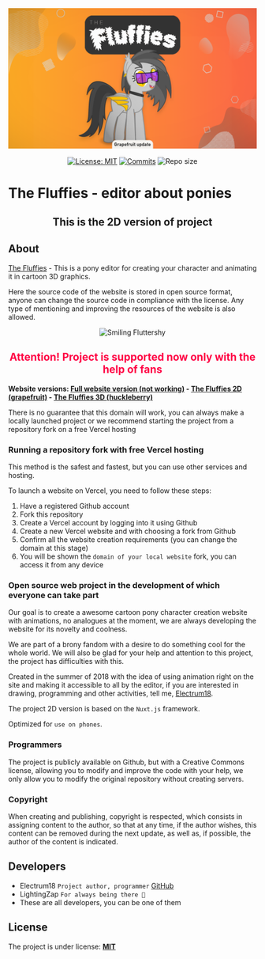 <a href="https://the-fluffies-2D.vercel.app" target="_blank" alt="The Fluffies website" rel="noopener noreferrer">
  <img width="882" src="https://raw.githubusercontent.com/Electrum18/The-Fluffies/2D/assets/img/announcement.png" alt="The Fluffies logo">
</a>

<p align="center">
  <a href="https://github.com/Electrum18/The-Fluffies/blob/2D/LICENSE"><img src="https://img.shields.io/badge/license-MIT-green.svg" alt="License: MIT"></a>
  <a href="https://github.com/Electrum18/The-Fluffies/commits/2D"><img src="https://img.shields.io/github/last-commit/Electrum18/The-Fluffies.svg" alt="Commits"></a>
  <img src="https://img.shields.io/github/repo-size/Electrum18/The-Fluffies.svg" alt="Repo size">
</p>

# The Fluffies - editor about ponies

<h2 align="center">This is the 2D version of project</h2>

## About

[The Fluffies](https://the-fluffies-2D.vercel.app/) - This is a pony editor for creating your character and animating it in cartoon 3D graphics.

Here the source code of the website is stored in open source format, anyone can change the source code in compliance with the license. Any type of mentioning and improving the resources of the website is also allowed.

<p align="center">
<img width="30" src="https://files.everypony.ru/smiles/09/de/61c292.png" alt="Smiling Fluttershy">
</p>

<h2 style="color: #f04; text-align: center"> Attention! Project is supported now only with the help of fans </h2>

**Website versions: [Full website version (not working)](https://the-fluffies.vercel.app/) - [The Fluffies 2D (grapefruit)](https://the-fluffies-2D.vercel.app/) - [The Fluffies 3D (huckleberry)](https://the-fluffies-3D.vercel.app/)**

There is no guarantee that this domain will work, you can always make a locally launched project or we recommend starting the project from a repository fork on a free Vercel hosting

### Running a repository fork with free Vercel hosting

This method is the safest and fastest, but you can use other services and hosting.

To launch a website on Vercel, you need to follow these steps:

1. Have a registered Github account
2. Fork this repository
3. Create a Vercel account by logging into it using Github
4. Create a new Vercel website and with choosing a fork from Github
5. Confirm all the website creation requirements (you can change the domain at this stage)
6. You will be shown the `domain of your local website` fork, you can access it from any device

### Open source web project in the development of which everyone can take part

Our goal is to create a awesome cartoon pony character creation website with animations, no analogues at the moment, we are always developing the website for its novelty and coolness.

We are part of a brony fandom with a desire to do something cool for the whole world. We will also be glad for your help and attention to this project, the project has difficulties with this.

Created in the summer of 2018 with the idea of ​​using animation right on the site and making it accessible to all by the editor, if you are interested in drawing, programming and other activities, tell me, [Electrum18](https://github.com/Electrum18).

The project 2D version is based on the `Nuxt.js` framework.

Optimized for `use on phones`.

### Programmers

The project is publicly available on Github, but with a Creative Commons license, allowing you to modify and improve the code with your help, we only allow you to modify the original repository without creating servers.

### Copyright

When creating and publishing, copyright is respected, which consists in assigning content to the author, so that at any time, if the author wishes, this content can be removed during the next update, as well as, if possible, the author of the content is indicated.

## Developers

- Electrum18 `Project author, programmer` [GitHub](https://github.com/Electrum18)
- LightingZap `For always being there 💜`
- These are all developers, you can be one of them

## License

The project is under license: **[MIT](https://github.com/Electrum18/The-Fluffies/blob/2D/LICENSE)**
